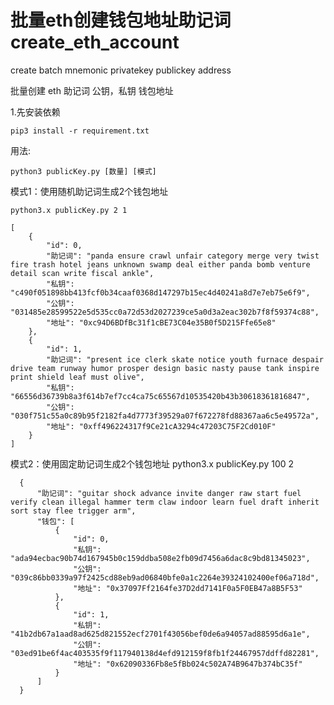 # 批量eth创建钱包地址助记词 create_eth_account 

create batch mnemonic privatekey publickey address 

批量创建 eth  助记词 公钥，私钥 钱包地址

1.先安装依赖  

    pip3 install -r requirement.txt

用法: 

    python3 publicKey.py [数量] [模式]  

模式1：使用随机助记词生成2个钱包地址

    python3.x publicKey.py 2 1
    
    [
        {
            "id": 0,
            "助记词": "panda ensure crawl unfair category merge very twist fire trash hotel jeans unknown swamp deal either panda bomb venture detail scan write fiscal ankle",
            "私钥": "c490f051898bb413fcf0b34caaf0368d147297b15ec4d40241a8d7e7eb75e6f9",
            "公钥": "031485e28599522e5d535cc0a72d53d2027239ce5a0d3a2eac302b7f8f59374c88",
            "地址": "0xc94D6BDfBc31f1cBE73C04e35B0f5D215Ffe65e8"
        },
        {
            "id": 1,
            "助记词": "present ice clerk skate notice youth furnace despair drive team runway humor prosper design basic nasty pause tank inspire print shield leaf must olive",
            "私钥": "66556d36739b8a3f614b7ef7cc4ca75c65567d10535420b43b30618361816847",
            "公钥": "030f751c55a0c89b95f2182fa4d7773f39529a07f672278fd88367aa6c5e49572a",
            "地址": "0xff496224317f9Ce21cA3294c47203C75F2Cd010F"
        }
    ]




模式2：使用固定助记词生成2个钱包地址 
      python3.x publicKey.py 100 2
      
      {
          "助记词": "guitar shock advance invite danger raw start fuel verify clean illegal hammer term claw indoor learn fuel draft inherit sort stay flee trigger arm",
          "钱包": [
              {
                  "id": 0,
                  "私钥": "ada94ecbac90b74d167945b0c159ddba508e2fb09d7456a6dac8c9bd81345023",
                  "公钥": "039c86bb0339a97f2425cd88eb9ad06840bfe0a1c2264e39324102400ef06a718d",
                  "地址": "0x37097Ff2164fe37D2dd7141F0a5F0EB47a8B5F53"
              },
              {
                  "id": 1,
                  "私钥": "41b2db67a1aad8ad625d821552ecf2701f43056bef0de6a94057ad88595d6a1e",
                  "公钥": "03ed91be6f4ac403535f9f117940138d4efd912159f8fb1f24467957ddffd82281",
                  "地址": "0x62090336Fb8e5fBb024c502A74B9647b374bC35f"
              }
          ]
      }
